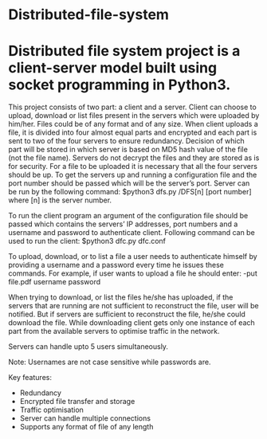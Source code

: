 # Distributed-file-system
Distributed file system project is a client-server model built using socket programming in Python3.
=========================

This project consists of two part: a client and a server.
Client can choose to upload, download or list files present in the servers which were uploaded by him/her. Files could be of any format and of any size. When client uploads a file, it is divided into four almost equal parts and encrypted and each part is sent to two of the four servers to ensure redundancy. Decision of which part will be stored in which server is based on MD5 hash value of the file (not the file name). Servers do not decrypt the files and they are stored as is for security. For a file to be uploaded it is necessary that all the four servers should be up. To get the servers up and running a configuration file and the port number should be passed which will be the server’s port. Server can be run by the following command:
$python3 dfs.py /DFS[n] [port number]
where [n] is the server number.

To run the client program an argument of the configuration file should be passed which contains the servers’ IP addresses, port numbers and a username and password to authenticate client. Following command can be used to run the client:
$python3 dfc.py dfc.conf

To upload, download, or to list a file a user needs to authenticate himself by providing a username and a password every time he issues these commands. For example, if user wants to upload a file he should enter:
-put file.pdf username password

When trying to download, or list the files he/she has uploaded, if the servers that are running are not sufficient to reconstruct the file, user will be notified. But if servers are sufficient to reconstruct the file, he/she could download the file. While downloading client	gets only one instance of each part from the available servers to optimise traffic in the network.

Servers can handle upto 5 users simultaneously. 

Note: Usernames are not case sensitive while passwords are. 

Key features:
- Redundancy
- Encrypted file transfer and storage
- Traffic optimisation
- Server can handle multiple connections
- Supports any format of file of any length 
